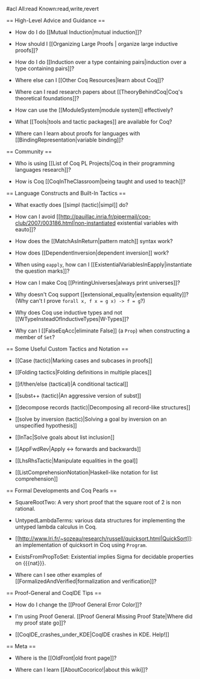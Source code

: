 #acl All:read Known:read,write,revert

== High-Level Advice and Guidance ==

 * How do I do [[Mutual Induction|mutual induction]]?

 * How should I [[Organizing Large Proofs | organize large inductive proofs]]?

 * How do I do [[Induction over a type containing pairs|induction over a type containing pairs]]?

 * Where else can I [[Other Coq Resources|learn about Coq]]?

 * Where can I read research papers about [[TheoryBehindCoq|Coq's theoretical foundations]]?

 * How can use the [[ModuleSystem|module system]] effectively?

 * What [[Tools|tools and tactic packages]] are available for Coq?

 * Where can I learn about proofs for languages with [[BindingRepresentation|variable binding]]?

== Community ==

 * Who is using [[List of Coq PL Projects|Coq in their programming languages research]]?

 * How is Coq [[CoqInTheClassroom|being taught and used to teach]]?

== Language Constructs and Built-In Tactics ==

 * What exactly does [[simpl (tactic)|simpl]] do?

 * How can I avoid [[http://pauillac.inria.fr/pipermail/coq-club/2007/003186.html|non-instantiated existential variables with eauto]]?

 * How does the [[MatchAsInReturn|pattern match]] syntax work? 

 * How does [[DependentInversion|dependent inversion]] work?

 * When using `eapply`, how can I [[ExistentialVariablesInEapply|instantiate the question marks]]?

 * How can I make Coq [[PrintingUniverses|always print universes]]? 

 * Why doesn't Coq support [[extensional_equality|extension equality]]? (Why can't I prove `forall x, f x = g x) -> f = g`?)

 * Why does Coq use inductive types and not [[WTypeInsteadOfInductiveTypes|W-Types]]?

 * Why can I [[FalseEqAcc|eliminate False]] (a `Prop`) when constructing a member of `Set`?

== Some Useful Custom Tactics and Notation ==

 * [[Case (tactic)|Marking cases and subcases in proofs]]

 * [[Folding tactics|Folding definitions in multiple places]]

 * [[if/then/else (tactical)|A conditional tactical]]

 * [[subst++ (tactic)|An aggressive version of subst]]

 * [[decompose records (tactic)|Decomposing all record-like structures]]

 * [[solve by inversion (tactic)|Solving a goal by inversion on an unspecified hypothesis]]

 * [[InTac|Solve goals about list inclusion]]

 * [[AppFwdRev|Apply <-> forwards and backwards]]

 * [[LhsRhsTactic|Manipulate equalities in the goal]]

 * [[ListComprehensionNotation|Haskell-like notation for list comprehension]]

== Formal Developments and Coq Pearls ==

 * SquareRootTwo: A very short proof that the square root of 2 is non rational.

 * UntypedLambdaTerms: various data structures for implementing the untyped lambda calculus in Coq.

 * [[http://www.lri.fr/~sozeau/research/russell/quicksort.html|QuickSort]]: an implementation of quicksort in Coq using `Program`.

 * ExistsFromPropToSet: Existential implies Sigma for decidable properties on {{{nat}}}.

 * Where can I see other examples of [[FormalizedAndVerified|formalization and verification]]?

== Proof-General and CoqIDE Tips ==

 * How do I change the [[Proof General Error Color]]?

 * I'm using Proof General.  [[Proof General Missing Proof State|Where did my proof state go]]?

 * [[CoqIDE_crashes_under_KDE|CoqIDE crashes in KDE. Help!]]

== Meta ==

 * Where is the [[OldFront|old front page]]?

 * Where can I learn [[AboutCocorico!|about this wiki]]?
